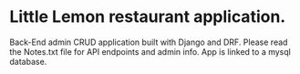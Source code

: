 # Little Lemon restaurant application.

Back-End admin CRUD application built with Django and DRF. Please read the Notes.txt file for API endpoints and admin info. 
App is linked to a mysql database. 

